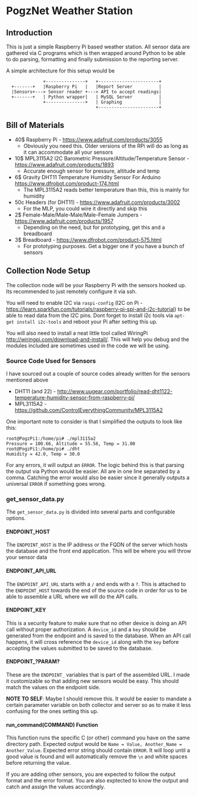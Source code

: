 # PogzNet Weather Station

## Introduction
This is just a simple Raspberry Pi based weather station. All sensor data are gathered via C programs which is then wrapped around Python to be able to do parsing, formatting and finally submission to the reporting server. 

A simple architecture for this setup would be

```
              +---------------+   +-----------------------+
  +-------+   |Raspberry Pi   |   |Report Server          |
  |Sensors+---> Sensor reader +---> API to accept readings|
  +-------+   | Python wrapper|   | MySQL Server          |
              +---------------+   | Graphing              |
                                  +-----------------------+
```

## Bill of Materials
- 40$ Raspberry Pi - https://www.adafruit.com/products/3055
  - Obviously you need this. Older versions of the RPi will do as long as it can accommodate all your sensors
- 10$ MPL3115A2 I2C Barometric Pressure/Altitude/Temperature Sensor - https://www.adafruit.com/products/1893
  - Accurate enough sensor for pressure, altitude and temp
- 6$ Gravity DHT11 Temperature Humidity Sensor For Arduino https://www.dfrobot.com/product-174.html
  - The MPL3115A2 reads better temperature than this, this is mainly for humidity
- 50c Headers (for DHT11) - https://www.adafruit.com/products/3002
  - For the MLP, you could wire it directly and skip this
- 2$ Female-Male/Male-Male/Male-Female Jumpers - https://www.adafruit.com/products/1957
  - Depending on the need, but for prototyping, get this and a breadboard
- 3$ Breadboard - https://www.dfrobot.com/product-575.html
  - For prototyping purposes. Get a bigger one if you have a bunch of sensors
  
## Collection Node Setup
The collection node will be your Raspberry Pi with the sensors hooked up. Its recommended to just remotely configure it via ssh. 

You will need to enable I2C via `raspi-config` (I2C on Pi - https://learn.sparkfun.com/tutorials/raspberry-pi-spi-and-i2c-tutorial) to be able to read data from the I2C pins. Dont forget to install i2c tools via `apt-get install i2c-tools` and reboot your Pi after setting this up.

You will also need to install a neat little tool called WiringPi http://wiringpi.com/download-and-install/. This will help you debug and the modules included are sometimes used in the code we will be using.

### Source Code Used for Sensors
I have sourced out a couple of source codes already written for the sensors mentioned above

- DHT11 (and 22) - http://www.uugear.com/portfolio/read-dht1122-temperature-humidity-sensor-from-raspberry-pi/
- MPL3115A2 - https://github.com/ControlEverythingCommunity/MPL3115A2

One important note to consider is that I simplified the outputs to look like this: 

```
root@PogzPi1:/home/pi# ./mpl3115a2 
Pressure = 100.66, Altitude = 55.56, Temp = 31.00
root@PogzPi1:/home/pi# ./dht
Humidity = 42.0, Temp = 30.0
```

For any errors, it will output an `ERROR`. The logic behind this is that parsing the output via Python would be easier. All are in one line separated by a comma. Catching the error would also be easier since it generally outputs a universal `ERROR` if something goes wrong. 

### get_sensor_data.py
The `get_sensor_data.py` is divided into several parts and configurable options.

#### ENDPOINT_HOST  
The `ENDPOINT_HOST` is the IP address or the FQDN of the server which hosts the database and the front end application. This will be where you will throw your sensor data

#### ENDPOINT_API_URL 
The `ENDPOINT_API_URL` starts with a `/` and ends with a `?`. This is attached to the `ENDPOINT_HOST` towards the end of the source code in order for us to be able to assemble a URL where we will do the API calls.

#### ENDPOINT_KEY 
This is a security feature to make sure that no other device is doing an API call without proper authorization. A `device_id` and a `key` should be generated from the endpoint and is saved to the database. When an API call happens, it will cross reference the `device_id` along with the `key` before accepting the values submitted to be saved to the database.

#### ENDPOINT_?PARAM?
These are the `ENDPOINT_` variables that is part of the assembled URL. I made it customizable so that adding new sensors would be easy. This should match the values on the endpoint side. 

__NOTE TO SELF__: Maybe I should remove this. It would be easier to mandate a certain parameter variable on both collector and server so as to make it less confusing for the ones setting this up. 

#### run_command(COMMAND) Function
This function runs the specific C (or other) command you have on the same directory path. Expected output would be `Name = Value, Another_Name = Another_Value`. Expected error string should contain `ERROR`. It will loop until a good value is found and will automatically remove the `\n` and white spaces before returning the value. 

If you are adding other sensors, you are expected to follow the output format and the error format. You are also exptected to know the output and catch and assign the values accordingly. 
